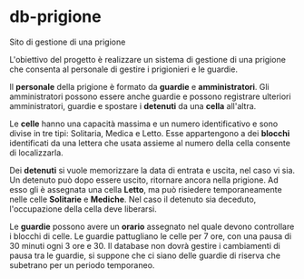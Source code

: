 # db-prigione
Sito di gestione di una prigione

L'obiettivo del progetto è realizzare un sistema di gestione di una prigione che consenta al personale di gestire i prigionieri e le guardie.

Il **personale** della prigione è formato da **guardie** e **amministratori**.
Gli amministratori possono essere anche guardie e possono registrare ulteriori amministratori, guardie e spostare i **detenuti** da una **cella** all'altra. 

Le **celle** hanno una capacità massima e un numero identificativo e sono divise in tre tipi: Solitaria, Medica e Letto. Esse appartengono a dei **blocchi** identificati da una lettera che usata assieme al numero della cella consente di localizzarla.

Dei **detenuti** si vuole memorizzare la data di entrata e uscita, nel caso vi sia. Un detenuto può dopo essere uscito, ritornare ancora nella prigione. Ad esso gli è assegnata una cella **Letto**, ma può risiedere temporaneamente nelle celle **Solitarie** e **Mediche**. Nel caso il detenuto sia deceduto, l'occupazione della cella deve liberarsi.

Le **guardie** possono avere un **orario** assegnato nel quale devono controllare i blocchi di celle. Le guardie pattugliano le celle per 7 ore, con una pausa di 30 minuti ogni 3 ore e 30. Il database non dovrà gestire i cambiamenti di pausa tra le guardie, si suppone che ci siano delle guardie di riserva che subetrano per un periodo temporaneo.
